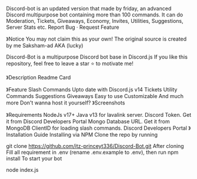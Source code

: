 Discord-bot is an updated version that made by friday, an advanced Discord multipurpose bot containing more than 100 commands.
It can do Moderation, Tickets, Giveaways, Economy, Invites, Utilities, Suggestions, Server Stats etc.
Report Bug · Request Feature

 》Notice
You may not claim this as your own! The original source is created by me Saksham-ad AKA (lucky)

Discord-Bot is a multipurpose Discord bot base in Discord.js If you like this repository, feel free to leave a star ⭐ to motivate me!

》Description
Readme Card

》Feature
 Slash Commands
 Upto date with Discord.js v14
 Tickets
 Utility Commands
 Suggestions
 Giveaways
 Easy to use
 Customizable
 And much more
 Don't wanna host it yourself?
》Screenshots



》Requirements
NodeJs v17+
Java v13 for lavalink server.
Discord Token. Get it from Discord Developers Portal
Mongo Database URL. Get it from MongoDB
ClientID for loading slash commands. Discord Developers Portal
》Installation Guide
 Installing via NPM
Clone the repo by running

git clone https://github.com/itz-princeyt336/Discord-Bot.git
After cloning Fill all requirement in .env (rename .env.example to .env), then run
npm install
To start your bot

node index.js
